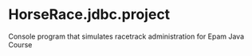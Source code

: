 # HorseRace.jdbc.project
Console program that simulates racetrack administration for Epam Java Course

